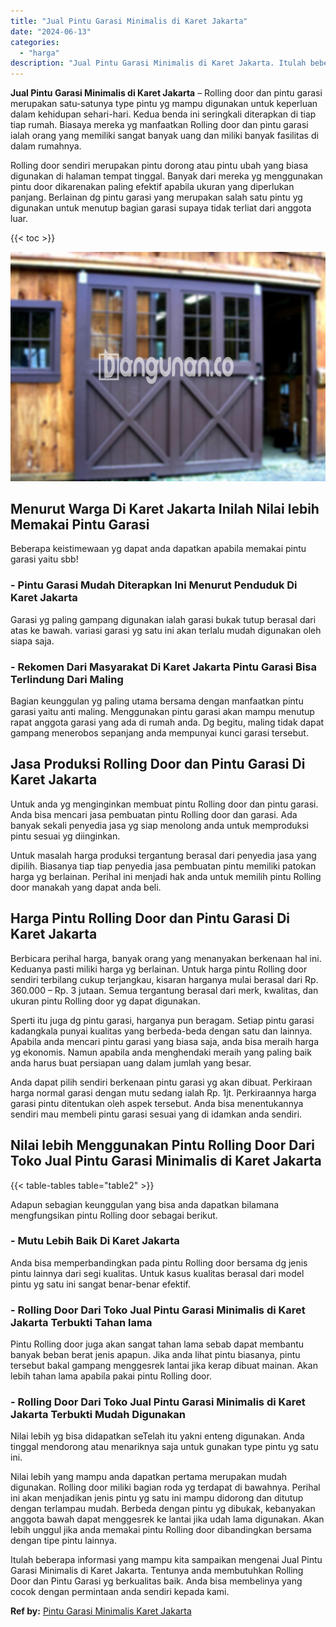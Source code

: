 ```yaml
---
title: "Jual Pintu Garasi Minimalis di Karet Jakarta"
date: "2024-06-13"
categories: 
  - "harga"
description: "Jual Pintu Garasi Minimalis di Karet Jakarta. Itulah beberapa informasi yang mampu kita sampaikan mengenai Jual Pintu Garasi Minimalis di Karet Jakarta. Tent..."
---
```


**Jual Pintu Garasi Minimalis di Karet Jakarta** – Rolling door dan pintu garasi merupakan satu-satunya type pintu yg mampu digunakan untuk keperluan dalam kehidupan sehari-hari. Kedua benda ini seringkali diterapkan di tiap tiap rumah. Biasaya mereka yg manfaatkan Rolling door dan pintu garasi ialah orang yang memiliki sangat banyak uang dan miliki banyak fasilitas di dalam rumahnya.

Rolling door sendiri merupakan pintu dorong atau pintu ubah yang biasa digunakan di halaman tempat tinggal. Banyak dari mereka yg menggunakan pintu door dikarenakan paling efektif apabila ukuran yang diperlukan panjang. Berlainan dg pintu garasi yang merupakan salah satu pintu yg digunakan untuk menutup bagian garasi supaya tidak terliat dari anggota luar.

{{< toc >}}

![Jual Pintu Garasi Minimalis di Karet Jakarta](/images/pintu-garasi-03.png)

## Menurut Warga Di Karet Jakarta Inilah Nilai lebih Memakai Pintu Garasi

Beberapa keistimewaan yg dapat anda dapatkan apabila memakai pintu garasi yaitu sbb!

### \- Pintu Garasi Mudah Diterapkan Ini Menurut Penduduk Di Karet Jakarta

Garasi yg paling gampang digunakan ialah garasi bukak tutup berasal dari atas ke bawah. variasi garasi yg satu ini akan terlalu mudah digunakan oleh siapa saja.

### \- Rekomen Dari Masyarakat Di Karet Jakarta Pintu Garasi Bisa Terlindung Dari Maling

Bagian keunggulan yg paling utama bersama dengan manfaatkan pintu garasi yaitu anti maling. Menggunakan pintu garasi akan mampu menutup rapat anggota garasi yang ada di rumah anda. Dg begitu, maling tidak dapat gampang menerobos sepanjang anda mempunyai kunci garasi tersebut.

## Jasa Produksi Rolling Door dan Pintu Garasi Di Karet Jakarta

Untuk anda yg menginginkan membuat pintu Rolling door dan pintu garasi. Anda bisa mencari jasa pembuatan pintu Rolling door dan garasi. Ada banyak sekali penyedia jasa yg siap menolong anda untuk memproduksi pintu sesuai yg diinginkan.

Untuk masalah harga produksi tergantung berasal dari penyedia jasa yang dipilih. Biasanya tiap tiap penyedia jasa pembuatan pintu memiliki patokan harga yg berlainan. Perihal ini menjadi hak anda untuk memilih pintu Rolling door manakah yang dapat anda beli.

## Harga Pintu Rolling Door dan Pintu Garasi Di Karet Jakarta

Berbicara perihal harga, banyak orang yang menanyakan berkenaan hal ini. Keduanya pasti miliki harga yg berlainan. Untuk harga pintu Rolling door sendiri terbilang cukup terjangkau, kisaran harganya mulai berasal dari Rp. 360.000 – Rp. 3 jutaan. Semua tergantung berasal dari merk, kwalitas, dan ukuran pintu Rolling door yg dapat digunakan.

Sperti itu juga dg pintu garasi, harganya pun beragam. Setiap pintu garasi kadangkala punyai kualitas yang berbeda-beda dengan satu dan lainnya. Apabila anda mencari pintu garasi yang biasa saja, anda bisa meraih harga yg ekonomis. Namun apabila anda menghendaki meraih yang paling baik anda harus buat persiapan uang dalam jumlah yang besar.

Anda dapat pilih sendiri berkenaan pintu garasi yg akan dibuat. Perkiraan harga normal garasi dengan mutu sedang ialah Rp. 1jt. Perkiraannya harga garasi pintu ditentukan oleh aspek tersebut. Anda bisa menentukannya sendiri mau membeli pintu garasi sesuai yang di idamkan anda sendiri.

## Nilai lebih Menggunakan Pintu Rolling Door Dari Toko Jual Pintu Garasi Minimalis di Karet Jakarta

{{< table-tables table="table2" >}}

Adapun sebagian keunggulan yang bisa anda dapatkan bilamana mengfungsikan pintu Rolling door sebagai berikut.

### \- Mutu Lebih Baik Di Karet Jakarta

Anda bisa memperbandingkan pada pintu Rolling door bersama dg jenis pintu lainnya dari segi kualitas. Untuk kasus kualitas berasal dari model pintu yg satu ini sangat benar-benar efektif.

### \- Rolling Door Dari Toko Jual Pintu Garasi Minimalis di Karet Jakarta Terbukti Tahan lama

Pintu Rolling door juga akan sangat tahan lama sebab dapat membantu banyak beban berat jenis apapun. Jika anda lihat pintu biasanya, pintu tersebut bakal gampang menggesrek lantai jika kerap dibuat mainan. Akan lebih tahan lama apabila pakai pintu Rolling door.

### \- Rolling Door Dari Toko Jual Pintu Garasi Minimalis di Karet Jakarta Terbukti Mudah Digunakan

Nilai lebih yg bisa didapatkan seTelah itu yakni enteng digunakan. Anda tinggal mendorong atau menariknya saja untuk gunakan type pintu yg satu ini.

Nilai lebih yang mampu anda dapatkan pertama merupakan mudah digunakan. Rolling door miliki bagian roda yg terdapat di bawahnya. Perihal ini akan menjadikan jenis pintu yg satu ini mampu didorong dan ditutup dengan terlampau mudah. Berbeda dengan pintu yg dibukak, kebanyakan anggota bawah dapat menggesrek ke lantai jika udah lama digunakan. Akan lebih unggul jika anda memakai pintu Rolling door dibandingkan bersama dengan tipe pintu lainnya.

Itulah beberapa informasi yang mampu kita sampaikan mengenai Jual Pintu Garasi Minimalis di Karet Jakarta. Tentunya anda membutuhkan Rolling Door dan Pintu Garasi yg berkualitas baik. Anda bisa membelinya yang cocok dengan permintaan anda sendiri kepada kami.

**Ref by:** [Pintu Garasi Minimalis Karet Jakarta](https://id.wikipedia.org/wiki/Pintu)
